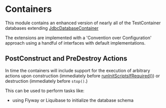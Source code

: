 # Containers

This module contains an enhanced version of nearly all of the TestContainer databases extending
[JdbcDatabaseContainer](https://javadoc.io/static/org.testcontainers/jdbc/1.19.8/org/testcontainers/containers/JdbcDatabaseContainer.html)

The extensions are implemented with a 'Convention over Configuration' approach using
a handful of interfaces with default implementations.

## PostConstruct and PreDestroy Actions

In time the containers will include support for the execution of arbitrary actions upon
construction (immediately before
[runInitScriptsIfRequired()](https://javadoc.io/static/org.testcontainers/jdbc/1.19.8/org/testcontainers/containers/JdbcDatabaseContainer.html#runInitScriptIfRequired--))
or destruction (immediately before `stop()`.)

This can be used to perform tasks like:

- using Flyway or Liquibase to initialize the database schema